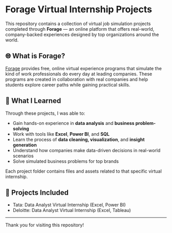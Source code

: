 # Forage Virtual Internship Projects

This repository contains a collection of virtual job simulation projects completed through **Forage** — an online platform that offers real-world, company-backed experiences designed by top organizations around the world.

## 🌐 What is Forage?

[Forage](https://www.theforage.com/) provides free, online virtual experience programs that simulate the kind of work professionals do every day at leading companies. These programs are created in collaboration with real companies and help students explore career paths while gaining practical skills.

## 🧠 What I Learned

Through these projects, I was able to:

- Gain hands-on experience in **data analysis** and **business problem-solving**
- Work with tools like **Excel**, **Power BI**, and **SQL**
- Learn the process of **data cleaning, visualization**, and **insight generation**
- Understand how companies make data-driven decisions in real-world scenarios
- Solve simulated business problems for top brands

Each project folder contains files and assets related to that specific virtual internship.

## 📁 Projects Included

- Tata: Data Analyst Virtual Internship (Excel, Power BI)
- Deloitte: Data Analyst Virtual Internship (Excel, Tableau)

---

Thank you for visiting this repository!
